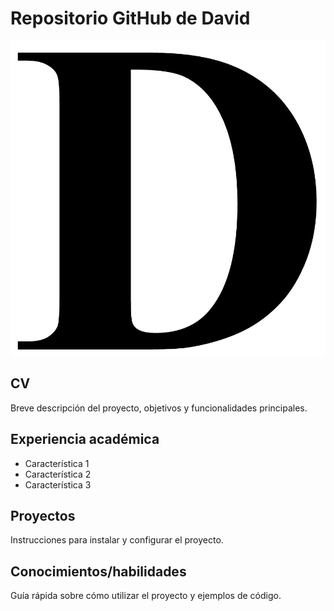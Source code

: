 # Repositorio GitHub de David
![Imagen de Portada](d.jpg)
## CV
Breve descripción del proyecto, objetivos y funcionalidades principales.
## Experiencia académica
- Característica 1
- Característica 2
- Característica 3
## Proyectos
Instrucciones para instalar y configurar el proyecto.
## Conocimientos/habilidades
Guía rápida sobre cómo utilizar el proyecto y ejemplos de código.

